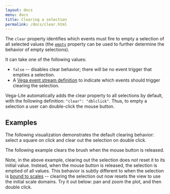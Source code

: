```yaml
---
layout: docs
menu: docs
title: Clearing a selection
permalink: /docs/clear.html
---
```


The `clear` property identifies which events must fire to empty a selection of all selected values (the [`empty`](selection.html#selection-properties) property can be used to further determine the behavior of empty selections).

It can take one of the following values:

- `false` -- disables clear behavior; there will be no event trigger that empties a selection.
- A [Vega event stream definition](https://vega.github.io/vega/docs/event-streams/) to indicate which events should trigger clearing the selection.

Vega-Lite automatically adds the clear property to all selections by default, with the following definition: `"clear": "dblclick"`. Thus, to empty a selection a user can double-click the mouse button.

## Examples

The following visualization demonstrates the default clearing behavior: select a square on click and clear out the selection on double click.

<div class="vl-example" data-name="selection_heatmap"></div>

The following example clears the brush when the mouse button is released.

<div class="vl-example" data-name="selection_clear_brush"></div>

Note, in the above example, clearing out the selection does _not_ reset it to its initial value. Instead, when the mouse button is released, the selection is emptied of all values. This behavior is subtly different to when the selection is [bound to scales](bind.html#scale-binding) -- clearing the selection out now resets the view to use the initial scale domains. Try it out below: pan and zoom the plot, and then double click.

<div class="vl-example" data-name="selection_translate_scatterplot_drag"></div>
